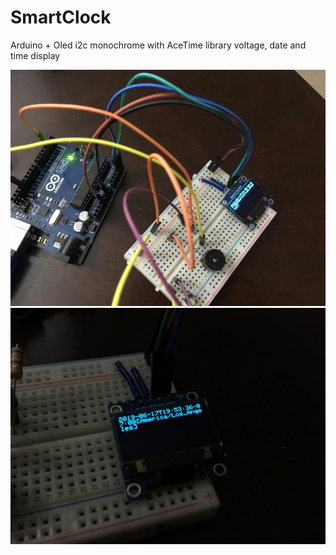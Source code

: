 # SmartClock

Arduino + Oled i2c monochrome
with AceTime library
voltage, date and time display

![Alt Text](https://github.com/bhargavbhegde7/SmartClock/blob/master/img1.jpeg)
![Alt Text](https://github.com/bhargavbhegde7/SmartClock/blob/master/img2.jpeg)

